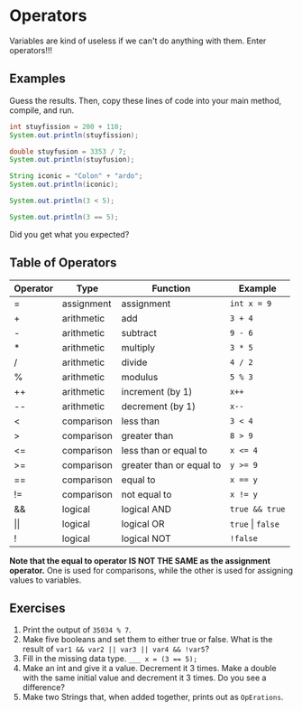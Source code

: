 # Operators

Variables are kind of useless if we can't do anything with them. Enter operators!!!

## Examples
Guess the results. Then, copy these lines of code into your main method, compile, and run.

```java
int stuyfission = 200 + 110;
System.out.println(stuyfission);
```

```java
double stuyfusion = 3353 / 7;
System.out.println(stuyfusion);
```

```java
String iconic = "Colon" + "ardo";
System.out.println(iconic);
```

```java
System.out.println(3 < 5);
```

```java
System.out.println(3 == 5);
```

Did you get what you expected?

## Table of Operators

| Operator     | Type       | Function                 | Example               |
|--------------|------------|--------------------------|-----------------------|
| =            | assignment | assignment               | `int x = 9`           |
| +            | arithmetic | add                      | `3 + 4`               |
| -            | arithmetic | subtract                 | `9 - 6`               |
| *            | arithmetic | multiply                 | `3 * 5`               |
| /            | arithmetic | divide                   | `4 / 2`               |
| %            | arithmetic | modulus                  | `5 % 3`               |
| ++           | arithmetic | increment (by 1)         | `x++`                 |
| --           | arithmetic | decrement (by 1)         | `x--`                 |
| <            | comparison | less than                | `3 < 4`               |
| >            | comparison | greater than             | `8 > 9`               |
| <=           | comparison | less than or equal to    | `x <= 4`              |
| >=           | comparison | greater than or equal to | `y >= 9`              |
| ==           | comparison | equal to                 | `x == y`              |
| !=           | comparison | not equal to             | `x != y`              |
| &&           | logical    | logical AND              | `true && true`        |
| &#124;&#124; | logical    | logical OR               | `true` &#124; `false` |
| !            | logical    | logical NOT              | `!false`              |

__Note that the equal to operator IS NOT THE SAME as the assignment operator.__ One is used for comparisons, while the other is used for assigning values to variables.

## Exercises

1. Print the output of `35034 % 7`.
2. Make five booleans and set them to either true or false. What is the result of `var1 && var2 || var3 || var4 && !var5`?
3. Fill in the missing data type. `___ x = (3 == 5);`
4. Make an int and give it a value. Decrement it 3 times. Make a double with the same initial value and decrement it 3 times. Do you see a difference?
5. Make two Strings that, when added together, prints out as `OpErations`.

